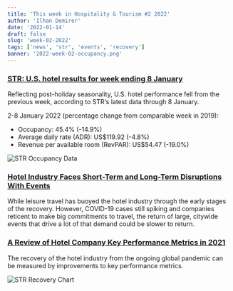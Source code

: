 ```yaml
---
title: 'This week in Hospitality & Tourism #2 2022'
author: 'Ilhan Demirer'
date: '2022-01-14'
draft: false
slug: 'week-02-2022'
tags: ['news', 'str', 'events', 'recovery']
banner: '2022-week-02-occupancy.png'
---
```


### [STR: U.S. hotel results for week ending 8 January](https://str.com/press-release/str-us-hotel-results-week-ending-8-january)

Reflecting post-holiday seasonality, U.S. hotel performance fell from the previous week, according to STR‘s latest data through 8 January.

2-8 January 2022 (percentage change from comparable week in 2019):

- Occupancy: 45.4% (-14.9%)
- Average daily rate (ADR): US$119.92 (-4.8%)
- Revenue per available room (RevPAR): US$54.47 (-19.0%)

![STR Occupancy Data](/images/blogimages/2022-week-02-occupancy.png)

### [Hotel Industry Faces Short-Term and Long-Term Disruptions With Events](https://www.costar.com/article/734502807/hotel-industry-faces-short-term-and-long-term-disruptions-with-events?utm_source=Nevistas)

While leisure travel has buoyed the hotel industry through the early stages of the recovery. However, COVID-19 cases still spiking and companies reticent to make big commitments to travel, the return of large, citywide events that drive a lot of that demand could be slower to return.

### [A Review of Hotel Company Key Performance Metrics in 2021](https://www.costar.com/article/967525690)

The recovery of the hotel industry from the ongoing global pandemic can be measured by improvements to key performance metrics.

![STR Recovery Chart](/images/blogimages/2022-week-02-str-recovery-chart.jpg)
